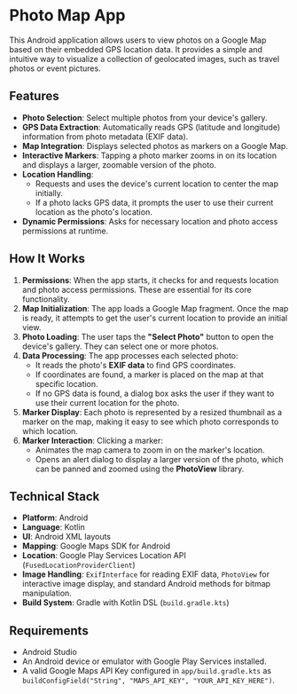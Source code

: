 # Photo Map App

This Android application allows users to view photos on a Google Map based on their embedded GPS location data. It provides a simple and intuitive way to visualize a collection of geolocated images, such as travel photos or event pictures.

## Features
- **Photo Selection**: Select multiple photos from your device's gallery.
- **GPS Data Extraction**: Automatically reads GPS (latitude and longitude) information from photo metadata (EXIF data).
- **Map Integration**: Displays selected photos as markers on a Google Map.
- **Interactive Markers**: Tapping a photo marker zooms in on its location and displays a larger, zoomable version of the photo.
- **Location Handling**:
    - Requests and uses the device's current location to center the map initially.
    - If a photo lacks GPS data, it prompts the user to use their current location as the photo's location.
- **Dynamic Permissions**: Asks for necessary location and photo access permissions at runtime.

## How It Works

1.  **Permissions**: When the app starts, it checks for and requests location and photo access permissions. These are essential for its core functionality.
2.  **Map Initialization**: The app loads a Google Map fragment. Once the map is ready, it attempts to get the user's current location to provide an initial view.
3.  **Photo Loading**: The user taps the **"Select Photo"** button to open the device's gallery. They can select one or more photos.
4.  **Data Processing**: The app processes each selected photo:
    - It reads the photo's **EXIF data** to find GPS coordinates.
    - If coordinates are found, a marker is placed on the map at that specific location.
    - If no GPS data is found, a dialog box asks the user if they want to use their current location for the photo.
5.  **Marker Display**: Each photo is represented by a resized thumbnail as a marker on the map, making it easy to see which photo corresponds to which location.
6.  **Marker Interaction**: Clicking a marker:
    - Animates the map camera to zoom in on the marker's location.
    - Opens an alert dialog to display a larger version of the photo, which can be panned and zoomed using the **PhotoView** library.

## Technical Stack
- **Platform**: Android
- **Language**: Kotlin
- **UI**: Android XML layouts
- **Mapping**: Google Maps SDK for Android
- **Location**: Google Play Services Location API (`FusedLocationProviderClient`)
- **Image Handling**: `ExifInterface` for reading EXIF data, `PhotoView` for interactive image display, and standard Android methods for bitmap manipulation.
- **Build System**: Gradle with Kotlin DSL (`build.gradle.kts`)

## Requirements
- Android Studio
- An Android device or emulator with Google Play Services installed.
- A valid Google Maps API Key configured in `app/build.gradle.kts` as `buildConfigField("String", "MAPS_API_KEY", "YOUR_API_KEY_HERE")`.